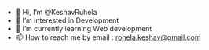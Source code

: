 - 👋 Hi, I’m @KeshavRuhela
- 👀 I’m interested in Development
- 🌱 I’m currently learning Web development
- 📫 How to reach me by email : rohela.keshav@gmail.com

<!---
KeshavRuhela/KeshavRuhela is a ✨ special ✨ repository because its `README.md` (this file) appears on your GitHub profile.
You can click the Preview link to take a look at your changes.
--->
